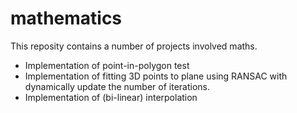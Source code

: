 # mathematics
This reposity contains a number of projects involved maths. 

* Implementation of point-in-polygon test
* Implementation of fitting 3D points to plane using RANSAC with dynamically update the number of iterations.
* Implementation of (bi-linear) interpolation
